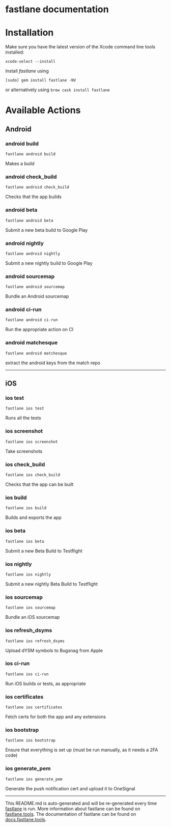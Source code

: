 fastlane documentation
================
# Installation

Make sure you have the latest version of the Xcode command line tools installed:

```
xcode-select --install
```

Install _fastlane_ using
```
[sudo] gem install fastlane -NV
```
or alternatively using `brew cask install fastlane`

# Available Actions
## Android
### android build
```
fastlane android build
```
Makes a build
### android check_build
```
fastlane android check_build
```
Checks that the app builds
### android beta
```
fastlane android beta
```
Submit a new beta build to Google Play
### android nightly
```
fastlane android nightly
```
Submit a new nightly build to Google Play
### android sourcemap
```
fastlane android sourcemap
```
Bundle an Android sourcemap
### android ci-run
```
fastlane android ci-run
```
Run the appropriate action on CI
### android matchesque
```
fastlane android matchesque
```
extract the android keys from the match repo

----

## iOS
### ios test
```
fastlane ios test
```
Runs all the tests
### ios screenshot
```
fastlane ios screenshot
```
Take screenshots
### ios check_build
```
fastlane ios check_build
```
Checks that the app can be built
### ios build
```
fastlane ios build
```
Builds and exports the app
### ios beta
```
fastlane ios beta
```
Submit a new Beta Build to Testflight
### ios nightly
```
fastlane ios nightly
```
Submit a new nightly Beta Build to Testflight
### ios sourcemap
```
fastlane ios sourcemap
```
Bundle an iOS sourcemap
### ios refresh_dsyms
```
fastlane ios refresh_dsyms
```
Upload dYSM symbols to Bugsnag from Apple
### ios ci-run
```
fastlane ios ci-run
```
Run iOS builds or tests, as appropriate
### ios certificates
```
fastlane ios certificates
```
Fetch certs for both the app and any extensions
### ios bootstrap
```
fastlane ios bootstrap
```
Ensure that everything is set up (must be run manually, as it needs a 2FA code)
### ios generate_pem
```
fastlane ios generate_pem
```
Generate the push notification cert and upload it to OneSignal

----

This README.md is auto-generated and will be re-generated every time [fastlane](https://fastlane.tools) is run.
More information about fastlane can be found on [fastlane.tools](https://fastlane.tools).
The documentation of fastlane can be found on [docs.fastlane.tools](https://docs.fastlane.tools).
